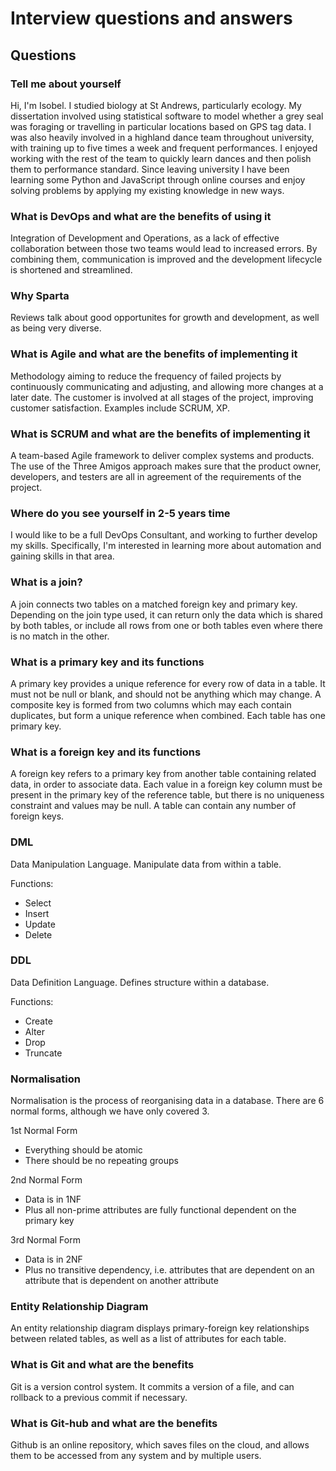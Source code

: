 # Interview questions and answers
## Questions
### Tell me about yourself
Hi, I'm Isobel. I studied biology at St Andrews, particularly ecology. My dissertation involved using statistical software to model whether a grey seal was foraging or travelling in particular locations based on GPS tag data. I was also heavily involved in a highland dance team throughout university, with training up to five times a week and frequent performances. I enjoyed working with the rest of the team to quickly learn dances and then polish them to performance standard. Since leaving university I have been learning some Python and JavaScript through online courses and enjoy solving problems by applying my existing knowledge in new ways.

### What is DevOps and what are the benefits of using it
Integration of Development and Operations, as a lack of effective collaboration between those two teams would lead to increased errors. By combining them, communication is improved and the development lifecycle is shortened and streamlined.

### Why Sparta
Reviews talk about good opportunites for growth and development, as well as being very diverse.

### What is Agile and what are the benefits of implementing it
Methodology aiming to reduce the frequency of failed projects by continuously communicating and adjusting, and allowing more changes at a later date. The customer is involved at all stages of the project, improving customer satisfaction. Examples include SCRUM, XP.

### What is SCRUM and what are the benefits of implementing it
A team-based Agile framework to deliver complex systems and products. The use of the Three Amigos approach makes sure that the product owner, developers, and testers are all in agreement of the requirements of the project.

### Where do you see yourself in 2-5 years time
I would like to be a full DevOps Consultant, and working to further develop my skills. Specifically, I'm interested in learning more about automation and gaining skills in that area.

### What is a join?
A join connects two tables on a matched foreign key and primary key. Depending on the join type used, it can return only the data which is shared by both tables, or include all rows from one or both tables even where there is no match in the other.

### What is a primary key and its functions
A primary key provides a unique reference for every row of data in a table. It must not be null or blank, and should not be anything which may change. A composite key is formed from two columns which may each contain duplicates, but form a unique reference when combined. Each table has one primary key.

### What is a foreign key and its functions
A foreign key refers to a primary key from another table containing related data, in order to associate data. Each value in a foreign key column must be present in the primary key of the reference table, but there is no uniqueness constraint and values may be null. A table can contain any number of foreign keys.

### DML
Data Manipulation Language. Manipulate data from within a table.

Functions:
- Select
- Insert
- Update
- Delete

### DDL
Data Definition Language. Defines structure within a database.

Functions:
- Create
- Alter
- Drop
- Truncate

### Normalisation
Normalisation is the process of reorganising data in a database. There are 6 normal forms, although we have only covered 3.

1st Normal Form
- Everything should be atomic
- There should be no repeating groups

2nd Normal Form
- Data is in 1NF
- Plus all non-prime attributes are fully functional dependent on the primary key

3rd Normal Form
- Data is in 2NF
- Plus no transitive dependency, i.e. attributes that are dependent on an attribute that is dependent on another attribute

### Entity Relationship Diagram
An entity relationship diagram displays primary-foreign key relationships between related tables, as well as a list of attributes for each table.

### What is Git and what are the benefits
Git is a version control system. It commits a version of a file, and can rollback to a previous commit if necessary.

### What is Git-hub and what are the benefits
Github is an online repository, which saves files on the cloud, and allows them to be accessed from any system and by multiple users.

